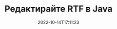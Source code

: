 ---
############################# Static ############################
layout: "auto-gen-editor"
date: 2022-10-14T17:11:23
draft: false
otherformats: doc docx docm dotx xls xlsx xlsm ppt pptx pptm mobi epub html mhtml txt xml csv rtf odt msg

############################# Head ############################
head_title: "RTF Editor — Редактирайте RTF в Java"
head_description: "Как да редактирате RTF в Java с помощта на няколко реда код? Използвайте API за обработка на документи на GroupDocs, за да редактирате, актуализирате и запазвате 30+ файлови формата."

############################# Header ############################
title: "Редактирайте RTF в Java"
description: "Ефективно и стабилно RTF редактиране с помощта на GroupDocs.Editor от страна на сървъра за API на Java, без използването на софтуер като Microsoft или Open Office."
bg_image: "https://cms.admin.containerize.com/templates/aspose/App_Themes/V3/images/bg/header1.png"
bg_overlay: false
button:
    enable: true
    icon: "fas fa-arrow-down"
    label: "Изтеглете безплатна пробна версия"
    link: "https://downloads.groupdocs.com/editor/java"

############################# SubMenu ############################
submenu:
    enable: true

    left:
        img_alt: "GroupDocs.Editor for Java"
        image: "https://cms.admin.containerize.com/templates/groupdocs/images/product-logos/90x90-noborder/groupdocs-editor-java.png"
        product: "GroupDocs.Editor"
        platform: "Java"

    middle:
        button:

            # button loop
            - link: "https://apireference.groupdocs.com/editor/java"
              text: "Справка за API"

            # button loop
            - link: "https://github.com/groupdocs-editor"
              text: "Примери за кодове"

            # button loop
            - link: "https://products.groupdocs.app/editor/family"
              text: "Демонстрации на живо"

            # button loop
            - link: "https://purchase.groupdocs.com/pricing/editor/java"
              text: "Ценообразуване"

    right:
        link_download: "https://downloads.groupdocs.com/editor"
        link_learn: "https://docs.groupdocs.com/editor/java"
        link_buy: "https://purchase.groupdocs.com"

############################# About ############################
about:
    enable: true
    title: "Относно API на GroupDocs.Editor for Java"
    content: |
        [GroupDocs.Editor for Java](/bg/editor/java/) API е правилен избор за редактиране на документи и презентации на Microsoft Word, Excel, PowerPoint, Open Office. GroupDocs.Editor е самостоятелен API, който е подходящ за сървърни и бек-енд системи, където се изисква висока производителност. Не зависи от никакъв софтуер като Microsoft или Open Office.

############################# Steps ############################
steps:
    enable: true
    title_left: "Стъпки за редактиране на RTF в Java"
    content_left: |
        [GroupDocs.Editor for Java](/bg/editor/java/) предоставя лесен и ясен начин за разработчиците да редактират файловете RTF с помощта на няколко реда код.
        * Създайте екземпляр на клас „Редактор“ със задължителен файлов път или поток и незадължителен клас „WordProcessingLoadOptions“ и заредете файла RTF
        * Създайте и задайте екземпляр на класа `WordProcessingEditOptions` за файловия формат RTF
        * Извикайте метода `Editor.Edit()` и получете RTF документ в HTML формат, който може лесно да се редактира с всеки WYSIWYG-редактор.
        * Извикайте метода `Editor.Save()` и запазете редактирания RTF файл с помощта на класа `WordProcessingSaveOptions`

        
    title_right: "Системни изисквания"
    content_right: |
        Основно редактиране на документ с API на GroupDocs.Editor for Java може да се извърши чрез прилагане на няколко лесни стъпки. Нашите API се поддържат на всички основни платформи и операционни системи. Преди да изпълните кода по-долу, моля, уверете се, че имате следните предпоставки, инсталирани на вашата система.

        * Операционни системи: Microsoft Windows, Linux, MacOS
        * Среди за разработка: NetBeans, IntelliJ IDEA, Eclipse
        * Рамки: Java 7 (1.7) and above
        * Вземете най-новата версия на GroupDocs.Editor for Java, изтеглена от [Maven](https://repository.groupdocs.com/editor/)
        
    code: |        
        ```java
        // Load the RTF file into Editor with the optional WordProcessingLoadOptions
        Editor editor = new Editor("source.rtf", new WordProcessingLoadOptions());

        // Create and adjust the edit options
        WordProcessingEditOptions editOptions = new WordProcessingEditOptions();

        // Open input RTF document for edit — obtain an intermediate document, that can be edited
        EditableDocument beforeEdit = editor.edit(editOptions);

        // Grab RTF document content and associated resources from editable document
        string content = beforeEdit.getContent();

        // Send the content to WYSIWYG-editor, edit it there, and send edited content back to the server-side
        // This step simulates a such operation
        string updatedContent = content.replace("Subtitle", "Edited subtitle");

        // Grab edited content and resources from WYSIWYG-editor and create a new EditableDocument instance from it
        EditableDocument afterEdit = EditableDocument.fromMarkup(updatedContent, null);

        // Create a save options and select a desired output format
        WordProcessingSaveOptions saveOptions = new WordProcessingSaveOptions(WordProcessingFormats.Rtf);

        // Save edited RTF document to the file
        editor.save(afterEdit, "edited.rtf", saveOptions);
        ```
        
############################# Demos ############################
demos:
    enable: true
    title: "RTF Редакторски демонстрации на живо"
    content: |
        Редактирайте RTF точно сега, като посетите уебсайта [GroupDocs.Editor Live Demos](https://products.groupdocs.app/editor/family).
        Демото на живо има следните предимства
        
############################# More Formats ############################
more_formats:
    enable: true
    title: "Други поддържани редактори"
    content: |
        Можете също да редактирате други файлови формати. Моля, вижте пълния списък по-долу.


############################# Back to top ###############################
back_to_top:
    enable: true
---